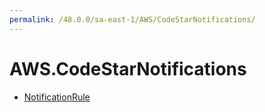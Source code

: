 ```yaml
---
permalink: /48.0.0/sa-east-1/AWS/CodeStarNotifications/
---
```


# AWS.CodeStarNotifications



* [NotificationRule](NotificationRule.md)